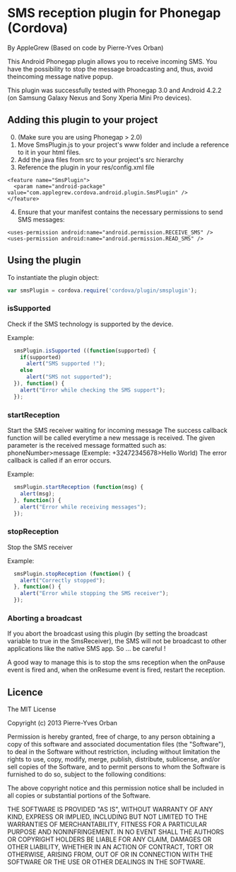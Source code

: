 SMS reception plugin for Phonegap (Cordova)
===========================================
By AppleGrew (Based on code by Pierre-Yves Orban)

This Android Phonegap plugin allows you to receive incoming SMS. You have the possibility to stop the message broadcasting and, thus, avoid theincoming message native popup.

This plugin was successfully tested with Phonegap 3.0 and Android 4.2.2 (on Samsung Galaxy Nexus and Sony Xperia Mini Pro devices).

## Adding this plugin to your project ##
0. (Make sure you are using Phonegap > 2.0)
1. Move SmsPlugin.js to your project's www folder and include a reference to it in your html files. 
2. Add the java files from src to your project's src hierarchy
3. Reference the plugin in your res/config.xml file
```
<feature name="SmsPlugin">
  <param name="android-package" value="com.applegrew.cordova.android.plugin.SmsPlugin" />
</feature>
```
4. Ensure that your manifest contains the necessary permissions to send SMS messages:
```
<uses-permission android:name="android.permission.RECEIVE_SMS" />
<uses-permission android:name="android.permission.READ_SMS" />
```

## Using the plugin ##
To instantiate the plugin object:
```javascript
var smsPlugin = cordova.require('cordova/plugin/smsplugin');
```

### isSupported ###
Check if the SMS technology is supported by the device.

Example:
```javascript
  smsPlugin.isSupported ((function(supported) {
    if(supported) 
      alert("SMS supported !");
    else
      alert("SMS not supported");
  }), function() {
    alert("Error while checking the SMS support");
  });
```

### startReception ###
Start the SMS receiver waiting for incoming message
The success callback function will be called everytime a new message is received.
The given parameter is the received message formatted such as: phoneNumber>message (Exemple: +32472345678>Hello World)
The error callback is called if an error occurs.

Example:
```javascript
  smsPlugin.startReception (function(msg) {
    alert(msg);
  }, function() {
    alert("Error while receiving messages");
  });
```

### stopReception ###
Stop the SMS receiver

Example:
```javascript
  smsPlugin.stopReception (function() {
    alert("Correctly stopped");
  }, function() {
    alert("Error while stopping the SMS receiver");
  });
```

### Aborting a broadcast ###
If you abort the broadcast using this plugin (by setting the broadcast variable to true in the SmsReceiver), the SMS will not be broadcast to other applications like the native SMS app. So ... be careful !

A good way to manage this is to stop the sms reception when the onPause event is fired and, when the onResume event is fired, restart the reception.
  
## Licence ##

The MIT License

Copyright (c) 2013 Pierre-Yves Orban

Permission is hereby granted, free of charge, to any person obtaining a copy
of this software and associated documentation files (the "Software"), to deal
in the Software without restriction, including without limitation the rights
to use, copy, modify, merge, publish, distribute, sublicense, and/or sell
copies of the Software, and to permit persons to whom the Software is
furnished to do so, subject to the following conditions:

The above copyright notice and this permission notice shall be included in
all copies or substantial portions of the Software.

THE SOFTWARE IS PROVIDED "AS IS", WITHOUT WARRANTY OF ANY KIND, EXPRESS OR
IMPLIED, INCLUDING BUT NOT LIMITED TO THE WARRANTIES OF MERCHANTABILITY,
FITNESS FOR A PARTICULAR PURPOSE AND NONINFRINGEMENT. IN NO EVENT SHALL THE
AUTHORS OR COPYRIGHT HOLDERS BE LIABLE FOR ANY CLAIM, DAMAGES OR OTHER
LIABILITY, WHETHER IN AN ACTION OF CONTRACT, TORT OR OTHERWISE, ARISING FROM,
OUT OF OR IN CONNECTION WITH THE SOFTWARE OR THE USE OR OTHER DEALINGS IN
THE SOFTWARE.
